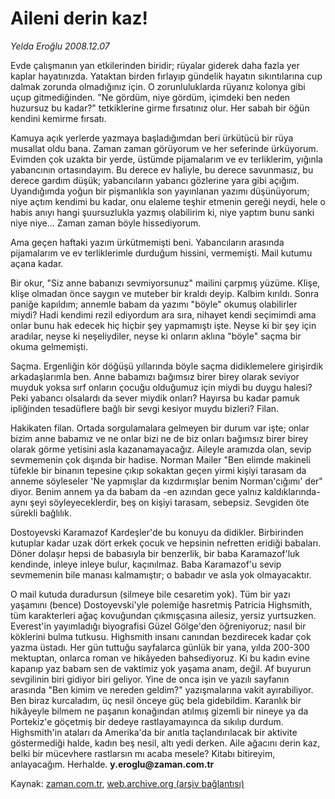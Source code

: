 # Aileni derin kaz!

*Yelda Eroğlu 2008.12.07*

<tr><td class="metin" colspan="2" style="padding-top: 20px; padding-left: 5px; padding-right: 10px;">Evde çalışmanın yan etkilerinden biridir; rüyalar giderek daha fazla yer kaplar hayatınızda. Yataktan birden fırlayıp gündelik hayatın sıkıntılarına cup dalmak zorunda olmadığınız için. O zorunluluklarda rüyanız kolonya gibi uçup gitmediğinden. "Ne gördüm, niye gördüm, içimdeki ben neden huzursuz bu kadar?" tetkiklerine girme fırsatınız olur. Her sabah bir öğün kendini kemirme fırsatı.</td></tr><tr><td class="metin" colspan="2" style="padding-top: 20px; padding-left: 5px; padding-right: 10px;"><p>Kamuya açık yerlerde yazmaya başladığımdan beri ürkütücü bir rüya musallat oldu bana. Zaman zaman görüyorum ve her seferinde ürküyorum. Evimden çok uzakta bir yerde, üstümde pijamalarım ve ev terliklerim, yığınla yabancının ortasındayım. Bu derece ev haliyle, bu derece savunmasız, bu derece gardım düşük; yabancıların yabancı gözlerine yara gibi açığım. Uyandığımda yoğun bir pişmanlıkla son yayınlanan yazımı düşünüyorum; niye açtım kendimi bu kadar, onu elaleme teşhir etmenin gereği neydi, hele o habis anıyı hangi şuursuzlukla yazmış olabilirim ki, niye yaptım bunu sanki niye niye... Zaman zaman böyle hissediyorum.
<p>Ama geçen haftaki yazım ürkütmemişti beni. Yabancıların arasında pijamalarım ve ev terliklerimle durduğum hissini, vermemişti. Mail kutumu açana kadar.
<p>Bir okur, "Siz anne babanızı sevmiyorsunuz" mailini çarpmış yüzüme. Klişe, klişe olmadan önce saygın ve muteber bir kraldı deyip. Kalbim kırıldı. Sonra paniğe kapıldım; annemle babam da yazımı "böyle" okumuş olabilirler miydi? Hadi kendimi rezil ediyordum ara sıra, nihayet kendi seçimimdi ama onlar bunu hak edecek hiç hiçbir şey yapmamıştı işte. Neyse ki bir şey için aradılar, neyse ki neşeliydiler, neyse ki onların aklına "böyle" saçma bir okuma gelmemişti.
<p>Saçma. Ergenliğin kör döğüşü yıllarında böyle saçma didiklemelere girişirdik arkadaşlarımla ben. Anne babamızı bağımsız birer birey olarak seviyor muyduk yoksa sırf onların çocuğu olduğumuz için miydi bu duygu halesi? Peki yabancı olsalardı da sever miydik onları? Hayırsa bu kadar pamuk ipliğinden tesadüflere bağlı bir sevgi kesiyor muydu bizleri? Filan.
<p>Hakikaten filan. Ortada sorgulamalara gelmeyen bir durum var işte; onlar bizim anne babamız ve ne onlar bizi ne de biz onları bağımsız birer birey olarak görme yetisini asla kazanamayacağız. Aileyle aramızda olan, sevip sevmemenin çok dışında bir hadise. Norman Mailer "Ben elimde makineli tüfekle bir binanın tepesine çıkıp sokaktan geçen yirmi kişiyi tarasam da anneme söyleseler 'Ne yapmışlar da kızdırmışlar benim Norman'cığımı' der" diyor. Benim annem ya da babam da -en azından gece yalnız kaldıklarında- aynı şeyi söyleyeceklerdir, beş on kişiyi tarasam, sebepsiz. Sevgiden öte sürekli bağlılık.
<p>Dostoyevski Karamazof Kardeşler'de bu konuyu da didikler. Birbirinden kutuplar kadar uzak dört erkek çocuk ve hepsinin nefretten eridiği babaları. Döner dolaşır hepsi de babasıyla bir benzerlik, bir baba Karamazof'luk kendinde, inleye inleye bulur, kaçınılmaz. Baba Karamazof'u sevip sevmemenin bile manası kalmamıştır; o babadır ve asla yok olmayacaktır.
<p>O mail kutuda duradursun (silmeye bile cesaretim yok). Tüm bir yazı yaşamını (bence) Dostoyevski'yle polemiğe hasretmiş Patricia Highsmith, tüm karakterleri ağaç kovuğundan çıkmışçasına ailesiz, yersiz yurtsuzken. Everest'in yayımladığı biyografisi Güzel Gölge'den öğreniyoruz; nasıl bir köklerini bulma tutkusu. Highsmith insanı canından bezdirecek kadar çok yazma üstadı. Her gün tuttuğu sayfalarca günlük bir yana, yılda 200-300 mektuptan, onlarca roman ve hikâyeden bahsediyoruz. Ki bu kadın evine kapanıp yaz babam sen de vaktimiz yok yaşama anam, değil. Af buyurun sevgilinin biri gidiyor biri geliyor. Yine de onca işin ve yazılı sayfanın arasında "Ben kimim ve nereden geldim?" yazışmalarına vakit ayırabiliyor. Ben biraz kurcaladım, üç nesil önceye güç bela gidebildim. Karanlık bir hikâyeyle bilmem ne paşanın konağından atılmış gizemli bir nineye ya da Portekiz'e göçetmiş bir dedeye rastlayamayınca da sıkılıp durdum. Highsmith'in ataları da Amerika'da bir anıtla taçlandırılacak bir aktivite göstermediği halde, kadın beş nesil, altı yedi derken. Aile ağacını derin kaz, belki bir mücevhere rastlarsın mı acaba mesele? Kitabı bitireyim, anlayacağım. Herhalde. <b>y.eroglu@zaman.com.tr</b><br/></p></p></p></p></p></p></p></td></tr>

Kaynak: [zaman.com.tr](http://zaman.com.tr/yazar.do?yazino=767845), [web.archive.org (arşiv bağlantısı)](http://web.archive.org/web/20081211083123/http://zaman.com.tr:80/yazar.do?yazino=767845)
